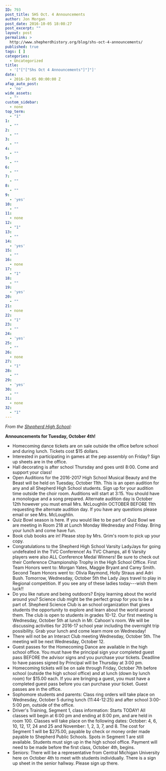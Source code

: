 ```yaml
---
ID: 793
post_title: SHS Oct. 4 Announcements
author: Jon Morgan
post_date: 2016-10-05 18:08:27
post_excerpt: ""
layout: post
permalink: >
  http://www.shepherdhistory.org/blog/shs-oct-4-announcements/
published: true
tags: [ ]
categories:
  - Uncategorized
title:
  - '["["["Shs Oct 4 Announcements"]"]"]'
date:
  - 2016-10-05 00:00:00 Z
afap_auto_post:
  - 'no'
wide_assets:
  - ""
custom_sidebar:
  - none
top_term:
  - "1"
1:
  - ""
2:
  - ""
3:
  - ""
4:
  - ""
5:
  - ""
6:
  - ""
7:
  - ""
8:
  - ""
9:
  - 'yes'
10:
  - ""
11:
  - none
12:
  - "1"
13:
  - ""
14:
  - 'yes'
15:
  - ""
16:
  - none
17:
  - "1"
18:
  - ""
19:
  - 'yes'
20:
  - ""
21:
  - none
22:
  - "1"
23:
  - ""
24:
  - 'yes'
25:
  - ""
26:
  - none
27:
  - "1"
28:
  - ""
29:
  - 'yes'
30:
  - ""
31:
  - none
32:
  - "1"
---
```

*From the [Shepherd High School](http://www.shepherdhistory.org/business-directory/name/shepherd-high-school/):*

**Announcements for Tuesday, October 4th!**

* Homecoming dance tickets are on sale outside the office before school and during lunch. Tickets cost $15 dollars.
* Interested in participating in games at the pep assembly on Friday? Sign up sheets are in the office.
* Hall decorating is after school Thursday and goes until 8:00. Come and support your class!
* Open Auditions for the 2016-2017 High School Musical Beauty and the Beast will be held on Tuesday, October 11th. This is an open audition for any and all Shepherd High School students. Sign up for your audition time outside the choir room. Auditions will start at 3:15. You should have a monologue and a song prepared. Alternate audition day is October 12th however you must email Mrs. McLoughlin OCTOBER BEFORE 11th requesting the alternate audition day. If you have any questions please email or see Mrs. McLoughlin.
* Quiz Bowl season is here. If you would like to be part of Quiz Bowl we are meeting in Room 218 at Lunch Monday Wednesday and Friday. Bring your lunch and come have fun.
* Book club books are in! Please stop by Mrs. Grim's room to pick up your copy.
* Congratulations to the Shepherd High School Varsity LadyJays for going undefeated in the TVC Conference! As TVC Champs, all 6 Varsity players were also ALL Conference Medal Winners! Be sure to check out their Conference Championship Trophy in the High School Office. First Team Honors went to: Morgan Yates, Maggie Bryant and Carey Smith. Second Team Honors went to: Olivia Raymond, Holly Straus and Adri Bush. Tomorrow, Wednesday, October 5th the Lady Jays travel to play in Regional competition. If you see any of these ladies today---wish them luck!!
* Do you like nature and being outdoors? Enjoy learning about the world around you? Science club might be the perfect group for you to be a part of. Shepherd Science Club is an school organization that gives students the opportunity to explore and learn about the world around them. The club is open to students in grades 10-12. Our first meeting is Wednesday, October 5th at lunch in Mr. Cahoon's room. We will be discussing activities for 2016-17 school year including the overnight trip possibility. Grab your lunch and come learn more on Wednesday!
* There will not be an Interact Club meeting Wednesday, October 5th. The meeting will be next Wednesday, October 12.
* Guest passes for the Homecoming Dance are available in the high school office. You must have the principal sign your completed guest pass BEFORE the advisor signs and you purchase your tickets. Deadline to have passes signed by Principal will be Thursday at 3:00 pm.
* Homecoming tickets will be on sale through Friday, October 7th before school (outside the high school office) and at lunch (down by lunch room) for $15.00 each. If you are bringing a guest, you must have a completed guest pass before you can purchase your ticket. Guest passes are in the office.
* Sophomore students and parents: Class ring orders will take place on Wednesday, October 5 during lunch (11:44-12:25) and after school 3:00-5:00 pm, outside of the office.
* Driver's Training, Segment 1, class information: Starts TODAY! All classes will begin at 6:00 pm and ending at 8:00 pm, and are held in room 100. Classes will take place on the following dates: October: 4, 6, 10, 12, 17, 24 and 25 and November: 1, 2, 3, 7, and 8. The cost for Segment 1 will be $275.00, payable by check or money order made payable to Shepherd Public Schools. Spots in Segment 1 are still available. Students must sign up in the high school office. Payment will need to be made before the first class, October 4th, begins.
* Seniors: There will be a representative from Central Michigan University here on October 4th to meet with students individually. There is a sign up sheet in the senior hallway. Please sign up there.